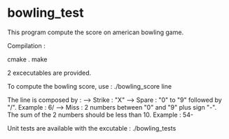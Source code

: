 # bowling_test

This program compute the score on american bowling game.

Compilation :

cmake .
make

2 excecutables are provided.

To compute the bowling score, use :
./bowling_score line

The line is composed by :
--> Strike : "X"
--> Spare : "0" to "9" followed by "/". Example : 6/
--> Miss : 2 numbers between "0" and "9" plus sign "-". The sum of the 2 numbers should be less than 10. Example : 54-

Unit tests are available with the excutable :
./bowling_tests
